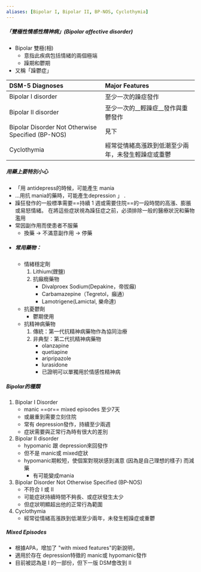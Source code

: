```yaml
---
aliases: [Bipolar I, Bipolar II, BP-NOS, Cyclothymia]
---
```


##### 「雙極性情感性精神病」(Bipolar affective disorder)
- Bipolar 雙極(相)
	- 意指此疾病包括情緒的兩個極端
	- 躁期和鬱期
- 又稱「躁鬱症」


DSM-5 Diagnoses |Major Features
:--|:--
Bipolar I disorder | 至少一次的躁症發作 
Bipolar II disorder | 至少一次的__輕躁症__發作與重鬱發作
Bipolar Disorder Not Otherwise Specified (BP-NOS) | 見下
Cyclothymia | 經常從情緒高漲跌到低潮至少兩年，未發生輕躁症或重鬱
 

##### 用藥上要特別小心
- 「用 antidepress的時候，可能產生 mania
- ...用抗 mania的藥時，可能產生depression 」
.
- 躁狂發作的一般標準需要==持續 1 週或需要住院==的一段時間的高漲、膨脹或易怒情緒。 
在將這些症狀視為躁狂症之前，必須排除一般的醫療狀況和藥物濫用
- 常因副作用而使患者不服藥
	- 換藥 -> 不滿意副作用 -> 停藥
- ##### 常用藥物：
	- 情緒穩定劑
		1. Lithium(鋰鹽) 
		2. 抗癲癇藥物
			- Divalproex Sodium(Depakine，帝拔癲) 
			- Carbamazepine（Tegretol，癲通）
			- Lamotrigene(Lamictal, 樂命達)
	- 抗憂鬱劑
		- 鬱期使用
	- 抗精神病藥物
		1. 傳統：第一代抗精神病藥物作為協同治療
		2. 非典型：第二代抗精神病藥物
			- olanzapine
			- quetiapine
			- aripripazole
			- lurasidone 
			- 已證明可以單獨用於情感性精神病
##### Bipolar的種類
1. Bipolar I Disorder
	- manic ==or== mixed episodes 至少7天
	- 或嚴重到需要立刻住院
	- 常有 depression發作，持續至少兩週
	- 症狀需要與正常行為時有很大的差別
2. Bipolar II disorder
	- hypomanic 跟 depression來回發作
	- 但不是 manic或 mixed症狀
	- hypomanic期較短，使個案對現狀感到滿意 (因為是自己理想的樣子) 而減藥
		- 有可能變成mania
3. Bipolar Disorder Not Otherwise Specified (BP-NOS)
	- 不符合 I 或 II
	- 可能症狀持續時間不夠長、或症狀發生太少
	- 但症狀明顯超出他的正常行為範圍
4. Cyclothymia
	- 經常從情緒高漲跌到低潮至少兩年，未發生輕躁症或重鬱

##### Mixed Episodes
- 根據APA，增加了 "with mixed features"的新說明，
- 適用於存在 depression特徵的 manic或 hypomanic發作
- 目前被認為是 I 的一部份，但下一版 DSM會改到 II